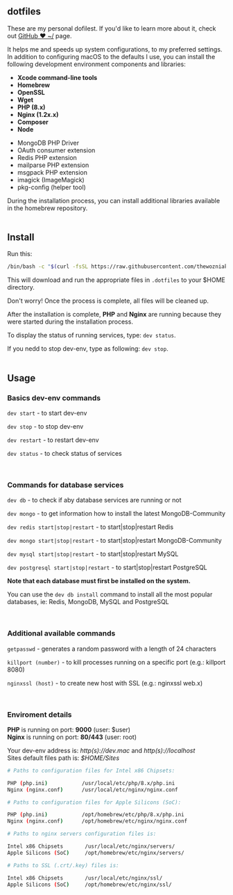 # 

## dotfiles

These are my personal dofilest. If you'd like to learn more about it, check out [GitHub ❤ ~/](http://dotfiles.github.io) page.

It helps me and speeds up system configurations, to my preferred settings. In addition to configuring macOS to the defaults I use, you can install the following development environment components and libraries:
+ <strong>Xcode command-line tools</strong>
+ <strong>Homebrew</strong>
+ <strong>OpenSSL</strong>
+ <strong>Wget</strong>
+ <strong>PHP (8.x)</strong>
+ <strong>Nginx (1.2x.x)</strong>
+ <strong>Composer</strong>
+ <strong>Node</strong>
- MongoDB PHP Driver
- OAuth consumer extension
- Redis PHP extension
- mailparse PHP extension
- msgpack PHP extension
- imagick (ImageMagick)
- pkg-config (helper tool)




During the installation process, you can install additional libraries available in the homebrew repository.
<br /><br />

## Install

Run this:

```sh
/bin/bash -c "$(curl -fsSL https://raw.githubusercontent.com/thewozniak/dotfiles/main/remote.sh)"
```

This will download and run the appropriate files in `.dotfiles` to your $HOME directory.

Don't worry! Once the process is complete, all files will be cleaned up.

After the installation is complete, <strong>PHP</strong> and <strong>Nginx</strong> are running because they were started during the installation process.

To display the status of running services, type: `dev status`.

If you nedd to stop dev-env, type as following: `dev stop`.
<br /><br />

## Usage


### Basics dev-env commands<br />

`dev start` - to start dev-env

`dev stop` - to stop dev-env

`dev restart` - to restart dev-env

`dev status` - to check status of services

<br />

### Commands for database services<br />

`dev db` - to check if aby database services are running or not

`dev mongo` - to get information how to install the latest MongoDB-Community

`dev redis start|stop|restart` - to start|stop|restart Redis

`dev mongo start|stop|restart` - to start|stop|restart MongoDB-Community

`dev mysql start|stop|restart` - to start|stop|restart MySQL

`dev postgresql start|stop|restart` - to start|stop|restart PostgreSQL

<strong>Note that each database must first be installed on the system.</strong>

You can use the `dev db install` command to install all the most popular databases, ie: Redis, MongoDB, MySQL and PostgreSQL

<br />

### Additional available commands<br />

`getpasswd` - generates a random password with a length of 24 characters

`killport (number)` - to kill processes running on a specific port (e.g.: killport 8080)

`nginxssl (host)` - to create new host with SSL (e.g.: nginxssl web.x)


<br />

### Enviroment details<br />

<strong>PHP</strong> is running on port: <strong>9000</strong> (user: $user)<br />
<strong>Nginx</strong> is running on port: <strong>80/443</strong> (user: root)<br />

Your dev-env address is: <i>http(s)://dev.mac</i> and <i>http(s)://localhost</i><br />
Sites default files path is: <i>$HOME/Sites</i><br />


```sh
# Paths to configuration files for Intel x86 Chipsets:

PHP (php.ini)           /usr/local/etc/php/8.x/php.ini
Nginx (nginx.conf)      /usr/local/etc/nginx/nginx.conf
```



```sh
# Paths to configuration files for Apple Silicons (SoC):

PHP (php.ini)           /opt/homebrew/etc/php/8.x/php.ini
Nginx (nginx.conf)      /opt/homebrew/etc/nginx/nginx.conf
```



```sh
# Paths to nginx servers configuration files is:

Intel x86 Chipsets       /usr/local/etc/nginx/servers/
Apple Silicons (SoC)     /opt/homebrew/etc/nginx/servers/
```


```sh
# Paths to SSL (.crt/.key) files is:

Intel x86 Chipsets       /usr/local/etc/nginx/ssl/
Apple Silicons (SoC)     /opt/homebrew/etc/nginx/ssl/
```
